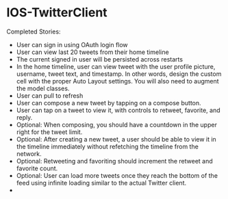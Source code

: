 IOS-TwitterClient
=================

Completed Stories:
- User can sign in using OAuth login flow
- User can view last 20 tweets from their home timeline
- The current signed in user will be persisted across restarts
- In the home timeline, user can view tweet with the user profile picture, username, tweet text, and timestamp. In other words, design the custom cell with the proper Auto Layout settings. You will also need to augment the model classes.
- User can pull to refresh
- User can compose a new tweet by tapping on a compose button.
- User can tap on a tweet to view it, with controls to retweet, favorite, and reply.
- Optional: When composing, you should have a countdown in the upper right for the tweet limit.
- Optional: After creating a new tweet, a user should be able to view it in the timeline immediately without refetching the timeline from the network.
- Optional: Retweeting and favoriting should increment the retweet and favorite count.
- Optional: User can load more tweets once they reach the bottom of the feed using infinite loading similar to the actual Twitter client.
- 
